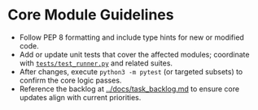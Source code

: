 # Core Module Guidelines

- Follow PEP 8 formatting and include type hints for new or modified code.
- Add or update unit tests that cover the affected modules; coordinate with [`tests/test_runner.py`](../tests/test_runner.py) and related suites.
- After changes, execute `python3 -m pytest` (or targeted subsets) to confirm the core logic passes.
- Reference the backlog at [../docs/task_backlog.md](../docs/task_backlog.md) to ensure core updates align with current priorities.
